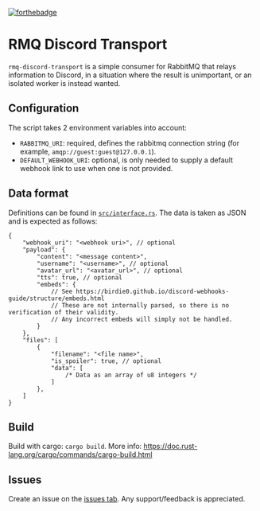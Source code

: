 <!--
 Copyright (C) 2021 Avery
 
 This file is part of rmq-discord-transport.
 
 rmq-discord-transport is free software: you can redistribute it and/or modify
 it under the terms of the GNU General Public License as published by
 the Free Software Foundation, either version 3 of the License, or
 (at your option) any later version.
 
 rmq-discord-transport is distributed in the hope that it will be useful,
 but WITHOUT ANY WARRANTY; without even the implied warranty of
 MERCHANTABILITY or FITNESS FOR A PARTICULAR PURPOSE.  See the
 GNU General Public License for more details.
 
 You should have received a copy of the GNU General Public License
 along with rmq-discord-transport.  If not, see <http://www.gnu.org/licenses/>.
-->

[![forthebadge](https://forthebadge.com/images/badges/made-with-rust.svg)](https://forthebadge.com)

# RMQ Discord Transport
`rmq-discord-transport` is a simple consumer for RabbitMQ that relays information to Discord, in a situation where the result is unimportant, or an isolated worker is instead wanted.

## Configuration
The script takes 2 environment variables into account:
- `RABBITMQ_URI`: required, defines the rabbitmq connection string (for example, `amqp://guest:guest@127.0.0.1`).
- `DEFAULT_WEBHOOK_URI`: optional, is only needed to supply a default webhook link to use when one is not provided.

## Data format
Definitions can be found in [`src/interface.rs`](src/interface.rs). The data is taken as JSON and is expected as follows:

```jsonc
{
    "webhook_uri": "<webhook uri>", // optional
    "payload": {
        "content": "<message content>",
        "username": "<username>", // optional
        "avatar_url": "<avatar_url>", // optional
        "tts": true, // optional
        "embeds": {
            // See https://birdie0.github.io/discord-webhooks-guide/structure/embeds.html
            // These are not internally parsed, so there is no verification of their validity.
            // Any incorrect embeds will simply not be handled.
        }
    },
    "files": [
        {
            "filename": "<file name>",
            "is_spoiler": true, // optional
            "data": [
                /* Data as an array of u8 integers */
            ]
        },
    ]
}
```

## Build
Build with cargo: `cargo build`. More info: https://doc.rust-lang.org/cargo/commands/cargo-build.html

## Issues
Create an issue on the [issues tab](https://github.com/starsflower/rmq-discord-transport/issues). Any support/feedback is appreciated.
